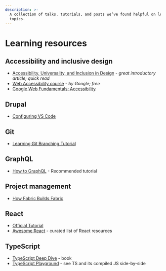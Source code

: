 ```yaml
---
description: >-
  A collection of talks, tutorials, and posts we’ve found helpful on lots of
  topics.
---
```


# Learning resources

## Accessibility and inclusive design

* [Accessibility, Universality, and Inclusion in Design](https://theblog.adobe.com/different-breaking-accessibility-universality-inclusion-design/) - _great introductory article; quick read_
* [Web Accessibility course](https://www.udacity.com/course/web-accessibility--ud891) - _by Google; free_
* [Google Web Fundamentals: Accessibility](https://developers.google.com/web/fundamentals/accessibility/)

## Drupal

* [Configuring VS Code](https://www.drupal.org/docs/develop/development-tools/configuring-visual-studio-code)

## Git

* [Learning Git Branching Tutorial](https://learngitbranching.js.org/)

## GraphQL

* [How to GraphQL](https://www.howtographql.com/) - Recommended tutorial

## Project management

* [How Fabric Builds Fabric](https://www.youtube.com/watch?v=KIS4ySxWQgU)

## React

* [Official Tutorial](https://reactjs.org/tutorial/tutorial.html)
* [Awesome React](https://github.com/enaqx/awesome-react) - curated list of React resources

## TypeScript

* [TypeScript Deep Dive](https://basarat.gitbooks.io/typescript/) - book
* [TypeScript Playground](https://www.typescriptlang.org/play/) - see TS and its compiled JS side-by-side





